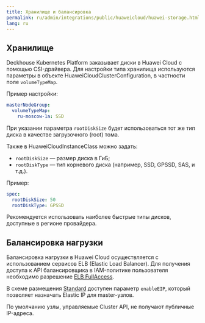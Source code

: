 ```yaml
---
title: Хранилище и балансировка
permalink: ru/admin/integrations/public/huaweicloud/huawei-storage.html
lang: ru
---
```


## Хранилище

Deckhouse Kubernetes Platform заказывает диски в Huawei Cloud с помощью CSI-драйвера. Для настройки типа хранилища используются параметры в объекте HuaweiCloudClusterConfiguration, в частности поле `volumeTypeMap`.

Пример настройки:

```yaml
masterNodeGroup:
  volumeTypeMap:
    ru-moscow-1a: SSD
```

При указании параметра `rootDiskSize` будет использоваться тот же тип диска в качестве загрузочного (root) тома.

Также в HuaweiCloudInstanceClass можно задать:

- `rootDiskSize` — размер диска в ГиБ;
- `rootDiskType` — тип корневого диска (например, SSD, GPSSD, SAS, и т.д.).

Пример:

```yaml
spec:
  rootDiskSize: 50
  rootDiskType: GPSSD
```

Рекомендуется использовать наиболее быстрые типы дисков, доступные в регионе провайдера.

## Балансировка нагрузки

Балансировка нагрузки в Huawei Cloud осуществляется с использованием сервисов ELB (Elastic Load Balancer). Для получения доступа к API балансировщика в IAM-политике пользователя необходимо разрешение [ELB FullAccess](./huawei-authorization.html).

В схеме размещения [Standard](./huawei-layout.html#standard) доступен параметр `enableEIP`, который позволяет назначать Elastic IP для master-узлов.

По умолчанию узлы, управляемые Cluster API, не получают публичные IP-адреса.

